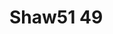 <a name="material" />

# Shaw51 49
<script type="application/ld+json">
  {
    "@context": "https://schema.org/",
    "@type": "ChemicalSubstance",
    "http://purl.org/dc/terms/conformsTo":
      {
        "@type": "CreativeWork",
        "@id": "https://bioschemas.org/profiles/ChemicalSubstance/0.4-RELEASE/"
      },
    "@id": "https://egonw.github.io/nanowiki/nanowiki79.html#material",
    "name": "Shaw51 49",
    "sameAs": "http://127.0.0.1/mediawiki/index.php/Special:URIResolver/Shaw51_49"
  }
</script>

